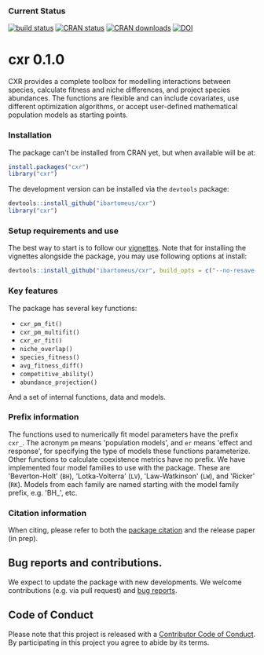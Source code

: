 
### Current Status

[![build status](https://travis-ci.org/ibartomeus/cxr.svg?branch=master)](https://travis-ci.org/ibartomeus/cxr)
[![CRAN status](https://www.r-pkg.org/badges/version/cxr)](https://www.r-pkg.org/badges/version/cxr)
[![CRAN downloads](https://cranlogs.r-pkg.org/badges/grand-total/cxr)](https://cran.r-project.org/package=cxr)
[![DOI](https://zenodo.org/badge/115796966.svg)](https://zenodo.org/badge/latestdoi/115796966)

# cxr 0.1.0

CXR provides a complete toolbox for modelling interactions between species, calculate fitness and niche differences, and project species abundances. The functions are flexible and can include covariates, use different optimization algorithms, or accept user-defined mathematical population models as starting points. 

### Installation

The package can't be installed from CRAN yet, but when available will be at:

```R
install.packages("cxr")
library("cxr")
```

The development version can be installed via the `devtools` package:

```R
devtools::install_github("ibartomeus/cxr")
library("cxr")
```

### Setup requirements and use

The best way to start is to follow our [vignettes](https://github.com/ibartomeus/cxr/tree/master/vignettes).
Note that for installing the vignettes alongside the package, you may use following options at install:

```R
devtools::install_github("ibartomeus/cxr", build_opts = c("--no-resave-data", "--no-manual"))
```

### Key features

The package has several key functions:

- `cxr_pm_fit()`
- `cxr_pm_multifit()`
- `cxr_er_fit()` 
- `niche_overlap()`
- `species_fitness()`
- `avg_fitness_diff()` 
- `competitive_ability()` 
- `abundance_projection()`

And a set of internal functions, data and models.

### Prefix information

The functions used to numerically fit model parameters have the prefix `cxr_`. The acronym `pm` means 'population models', and `er` means 'effect and response', for specifying the type of models these functions parameterize. Other functions to calculate coexistence metrics have no prefix. We have implemented four model families to use with the package. These are 'Beverton-Holt' (`BH`), 'Lotka-Volterra' (`LV`), 'Law-Watkinson' (`LW`), and 'Ricker' (`RK`). Models from each family are named starting with the model family prefix, e.g. 'BH_', etc.

### Citation information

When citing, please refer to both the [package citation](https://github.com/ibartomeus/cxr/blob/master/inst/CITATION) and the release paper (in prep).  

## Bug reports and contributions.  

We expect to update the package with new developments. We welcome contributions (e.g. via pull request) and [bug reports](https://github.com/ibartomeus/cxr/issues).

## Code of Conduct  

Please note that this project is released with a [Contributor Code of Conduct](https://github.com/ibartomeus/cxr/blob/master/CONDUCT.md).
By participating in this project you agree to abide by its terms.

